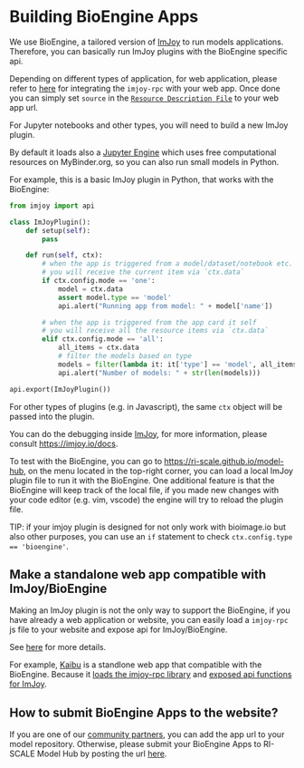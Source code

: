 # Building BioEngine Apps

We use BioEngine, a tailored version of [ImJoy](https://imjoy.io) to run models applications. Therefore, you can basically run ImJoy plugins with the BioEngine specific api. 

Depending on different types of application, for web application, please refer to [here](https://github.com/imjoy-team/imjoy-core#use-your-web-application-inside-imjoy) for integrating the `imjoy-rpc` with your web app. Once done you can simply set `source` in the [`Resource Description File`](/bioimageio_rdf_spec) to your web app url.


For Jupyter notebooks and other types, you will need to build a new ImJoy plugin.

By default it loads also a [Jupyter Engine](https://github.com/imjoy-team/jupyter-engine-manager) which uses free computational resources on MyBinder.org, so you can also run small models in Python. 

For example, this is a basic ImJoy plugin in Python, that works with the BioEngine:

```python
from imjoy import api

class ImJoyPlugin():
    def setup(self):
        pass

    def run(self, ctx):
        # when the app is triggered from a model/dataset/notebook etc.
        # you will receive the current item via `ctx.data`
        if ctx.config.mode == 'one':
            model = ctx.data
            assert model.type == 'model'
            api.alert("Running app from model: " + model['name'])

        # when the app is triggered from the app card it self
        # you will receive all the resource items via `ctx.data`
        elif ctx.config.mode == 'all':
            all_items = ctx.data
            # filter the models based on type
            models = filter(lambda it: it['type'] == 'model', all_items)
            api.alert("Number of models: " + str(len(models)))

api.export(ImJoyPlugin())
```

For other types of plugins (e.g. in Javascript), the same `ctx` object will be passed into the plugin.

You can do the debugging inside [ImJoy](https://imjoy.io), for more information, please consult https://imjoy.io/docs.

To test with the BioEngine, you can go to https://ri-scale.github.io/model-hub, on the menu located in the top-right corner, you can load a local ImJoy plugin file to run it with the BioEngine. One additional feature is that the BioEngine will keep track of the local file, if you made new changes with your code editor (e.g. vim, vscode) the engine will try to reload the plugin file. 

TIP: if your imjoy plugin is designed for not only work with bioimage.io but also other purposes, you can use an `if` statement to check `ctx.config.type == 'bioengine'`.

## Make a standalone web app compatible with ImJoy/BioEngine

Making an ImJoy plugin is not the only way to support the BioEngine, if you have already a web application or website, you can easily load a `imjoy-rpc` js file to your website and expose api for ImJoy/BioEngine.

See [here](https://github.com/imjoy-team/ImJoy-core#use-your-web-application-inside-imjoy) for more details.

For example, [Kaibu](https://kaibu.org) is a standlone web app that compatible with the BioEngine. Because it [loads the imjoy-rpc library](https://github.com/imjoy-team/kaibu/blob/efd355eff95da9aa0f7eb97103585b753063c05d/public/index.html#L45) and [exposed api functions for ImJoy](https://github.com/imjoy-team/kaibu/blob/master/src/imjoyAPI.js).

## How to submit BioEngine Apps to the website?

If you are one of our [community partners](https://blob/master/docs/join-partners.md), you can add the app url to your model repository. Otherwise, please submit your BioEngine Apps to RI-SCALE Model Hub by posting the url [here](https://github.com/bioimage-io/bioimage-io-models/issues/26).
